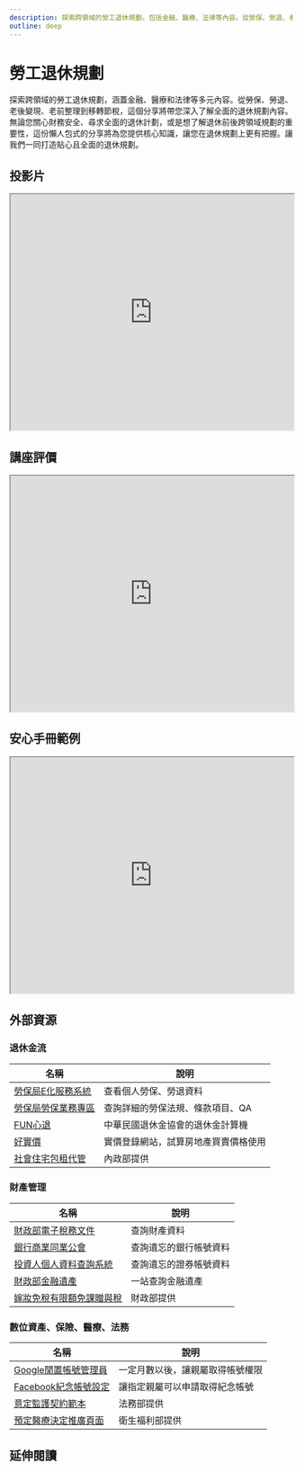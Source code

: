 ```yaml
---
description: 探索跨領域的勞工退休規劃，包括金融、醫療、法律等內容。從勞保、勞退、老後變現到節稅移轉，全方位了解規劃。提供核心知識，打造貼心全面的退休計劃，財務安全、全面規劃者必備。
outline: deep
---
```


# 勞工退休規劃

探索跨領域的勞工退休規劃，涵蓋金融、醫療和法律等多元內容。從勞保、勞退、老後變現、老前整理到移轉節稅，這個分享將帶您深入了解全面的退休規劃內容。無論您關心財務安全、尋求全面的退休計劃，或是想了解退休前後跨領域規劃的重要性，這份懶人包式的分享將為您提供核心知識，讓您在退休規劃上更有把握。讓我們一同打造貼心且全面的退休規劃。

## 投影片

<iframe
src="https://docs.google.com/presentation/d/e/2PACX-1vR3dFAEAcS7-utuE-RIRKm-nz5kUWdM4VJc2njEos01vLX4kqCXrXWMqoLTaBfzqXLoUG3ov5cfdrcA/embed?start=false&loop=false&delayms=3000"
width="100%" height="420" allowfullscreen="true" mozallowfullscreen="true"
webkitallowfullscreen="true"></iframe>

## 講座評價

<iframe src="https://docs.google.com/spreadsheets/d/e/2PACX-1vROu9agTusNXkbj8TxZKGouww4J7qXIikOUFAgTex9qQuXpKXVODec913TI3_I6hNwxU5De4AUI-BMu/pubhtml?widget=true&amp;headers=false"  width="100%" height="420"></iframe>

## 安心手冊範例

<iframe src="https://docs.google.com/spreadsheets/d/e/2PACX-1vQQMDRSSS7lVSRJyYtL2yWM8V4i2Z9OSyz4QIaMFvOO0K-Rb-gyDLJG5dygSMrg5vTpAnshIYl49gpA/pubhtml?widget=true&amp;headers=false" width="100%" height="420" allowfullscreen="true" mozallowfullscreen="true"
webkitallowfullscreen="true"></iframe>

## 外部資源

### 退休金流

<table>
    <thead>
        <tr>
            <th>名稱</th>
            <th>說明</th>
        </tr>
    </thead>
    <tbody>
        <tr>
            <td>
                <a href="https://edesk.bli.gov.tw/me/#/na/login" target="_blank">
                   勞保局E化服務系統
                </a>
            </td>
            <td>查看個人勞保、勞退資料</td>
        </tr>
        <tr>
            <td>
                <a href="https://www.bli.gov.tw/0000002.html" target="_blank">
                   勞保局勞保業務專區
                </a>
            </td>
            <td>查詢詳細的勞保法規、條款項目、QA</td>
        </tr>
        <tr>
            <td>
                <a href="https://rfa.pension.org.tw/RetireComputer-Person" target="_blank">
                   FUN心退
                </a>
            </td>
            <td>中華民國退休金協會的退休金計算機</td>
        </tr>
        <tr>
            <td>
                <a href="https://www.houseplus.com.tw/" target="_blank">
                   好實價
                </a>
            </td>
            <td>實價登錄網站，試算房地產買賣價格使用</td>
        </tr>
        <tr>
            <td>
                <a href="https://pip.moi.gov.tw/V3/B/SCRB0504.aspx" target="_blank">
                   社會住宅包租代管
                </a>
            </td>
            <td>內政部提供</td>
        </tr>
    </tbody>
</table>

### 財產管理

<table>
    <thead>
        <tr>
            <th>名稱</th>
            <th>說明</th>
        </tr>
    </thead>
    <tbody>
        <tr>
            <td>
                <a href="https://www.etax.nat.gov.tw/etwmain/etw108w" target="_blank">
                   財政部電子稅務文件
                </a>
            </td>
            <td>查詢財產資料</td>
        </tr>
        <tr>
            <td>
                <a href="https://www.ba.org.tw/PublicInformation/BusinessDetail/31?AspxAutoDetectCookieSupport=1" target="_blank">
                   銀行商業同業公會
                </a>
            </td>
            <td>查詢遺忘的銀行帳號資料</td>
        </tr>
        <tr>
            <td>
                <a href="https://investor.twse.com.tw" target="_blank">
                   投資人個人資料查詢系統
                </a>
            </td>
            <td>查詢遺忘的證券帳號資料</td>
        </tr>
        <tr>
            <td>
                <a href="https://tax.nat.gov.tw/alltax-declare.html?id=31" target="_blank">
                   財政部金融遺產
                </a>
            </td>
            <td>一站查詢金融遺產</td>
        </tr>
        <tr>
            <td>
                <a href="https://www.etax.nat.gov.tw/etwmain/tax-info/understanding/tax-saving-secret/bBo2mMx" target="_blank">
                   嫁妝免稅有限額免課贈與稅
                </a>
            </td>
            <td>財政部提供</td>
        </tr>
    </tbody>
</table>

### 數位資產、保險、醫療、法務

<table>
    <thead>
        <tr>
            <th>名稱</th>
            <th>說明</th>
        </tr>
    </thead>
    <tbody>
        <tr>
            <td>
                <a href="https://support.google.com/accounts/answer/3036546?sjid=9983159482626828160-AP" target="_blank">
                   Google閒置帳號管理員
                </a>
            </td>
            <td>一定月數以後，讓親屬取得帳號權限</td>
        </tr>
        <tr>
            <td>
                <a href="https://www.facebook.com/help/99133559431313?helpref=hc_fnav" target="_blank">
                   Facebook紀念帳號設定
                </a>
            </td>
            <td>讓指定親屬可以申請取得紀念帳號</td>
        </tr>
        <tr>
            <td>
                <a href="https://www.moj.gov.tw/2204/2528/2529/2530/2533/12401/" target="_blank">
                   意定監護契約範本
                </a>
            </td>
            <td>法務部提供</td>
        </tr>
        <tr>
            <td>
                <a href="https://hpcod.mohw.gov.tw/HospWeb/RWD/PageType/acp/introduction.aspx" target="_blank">
                   預定醫療決定推廣頁面
                </a>
            </td>
            <td>衛生福利部提供</td>
        </tr>
    </tbody>
</table>

## 延伸閱讀

<Books :modelValue="bookItems"></Books>

<script setup>

import Books from '../components/books.vue'
const bookItems = [
    {
        id: '11100764608',
        name: '當爸媽過了65歲：你一定要知道的醫療、長照、財務、法律知識',
        desc: `<p>一本寫給上班族的知老實用手冊
照顧父母，也為未來的自己做準備</p>

<p>關於「老」，我們知道的太少，準備的也太少。
不管是父母的，或是你自己的。
面對「老之將至」，你要倉皇的摸索，還是優雅的預習？</p>
`,
    },
    {
        id: '11100987950',
        name: '人生最重要的整理，離世清單：三階段守護你的財富，留給家人永恆的遺愛，而不是遺憾或遺恨',
        desc: `<p>臺灣每年有數億遺產無人繼承、盡數充公！
別讓畢生積蓄便宜國庫、肥了陌生人！
風靡全美「數位生前計畫」領導品牌Everplans，唯一授權！
帶你按部就班、重整人生、妥善安排，就此從容謝幕、瀟灑轉身！</p>
`,
    },
]
</script>
